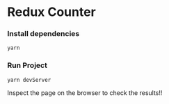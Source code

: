 # Redux Counter

### Install dependencies
`yarn`

### Run Project
`yarn devServer`

Inspect the page on the browser to check the results!!